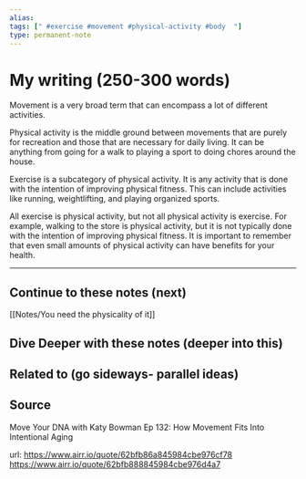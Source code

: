 ```yaml
---
alias: 
tags: [" #exercise #movement #physical-activity #body  "]
type: permanent-note
---
```


# My writing (250-300 words)

Movement is a very broad term that can encompass a lot of different activities. 

Physical activity is the middle ground between movements that are purely for recreation and those that are necessary for daily living. It can be anything from going for a walk to playing a sport to doing chores around the house.

Exercise is a subcategory of physical activity. It is any activity that is done with the intention of improving physical fitness. This can include activities like running, weightlifting, and playing organized sports.

All exercise is physical activity, but not all physical activity is exercise. For example, walking to the store is physical activity, but it is not typically done with the intention of improving physical fitness. It is important to remember that even small amounts of physical activity can have benefits for your health.


---
## Continue to these notes (next)
[[Notes/You need the physicality of it]]

## Dive Deeper with these notes (deeper into this)
		
## Related to (go sideways- parallel ideas)
	
## Source
Move Your DNA with Katy Bowman
Ep 132: How Movement Fits Into Intentional Aging

url: https://www.airr.io/quote/62bfb86a845984cbe976cf78
https://www.airr.io/quote/62bfb888845984cbe976d4a7
